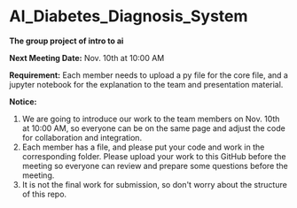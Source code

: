 # AI_Diabetes_Diagnosis_System
<b> The group project of intro to ai</b>

<b>Next Meeting Date:</b> Nov. 10th at 10:00 AM 

<b>Requirement:</b> Each member needs to upload a py file for the core file, and a jupyter notebook for the explanation to the team and presentation material.


<b>Notice:</b> 
  1. We are going to introduce our work to the team members on Nov. 10th at 10:00 AM, so everyone can be on the same page and adjust the code for collaboration and integration.
  2. Each member has a file, and please put your code and work in the corresponding folder. Please upload your work to this GitHub before the meeting so everyone can review and prepare some questions before the meeting.
  3. It is not the final work for submission, so don't worry about the structure of this repo.
